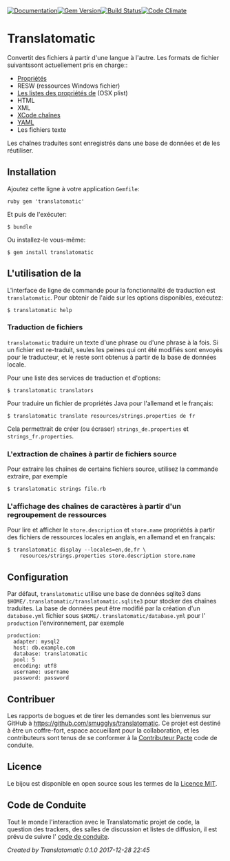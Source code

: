 [![Documentation](http://img.shields.io/badge/yard-docs-blue.svg)](http://www.rubydoc.info/gems/translatomatic)[![Gem Version](https://badge.fury.io/rb/translatomatic.svg)](https://badge.fury.io/rb/translatomatic)[![Build Status](https://travis-ci.org/smugglys/translatomatic.svg?branch=master)](https://travis-ci.org/smugglys/translatomatic)[![Code Climate](https://codeclimate.com/github/smugglys/translatomatic.svg)](https://codeclimate.com/github/smugglys/translatomatic)

# Translatomatic

Convertit des fichiers à partir d'une langue à l'autre. Les formats de fichier suivantssont actuellement pris en charge::

- [Propriétés](https://en.wikipedia.org/wiki/.properties)
- RESW (ressources Windows fichier)
- [Les listes des propriétés de](https://en.wikipedia.org/wiki/Property_list) (OSX plist)
- HTML
- XML
- [XCode chaînes](https://developer.apple.com/library/content/documentation/Cocoa/Conceptual/LoadingResources/Strings/Strings.html)
- [YAML](http://yaml.org/)
- Les fichiers texte

Les chaînes traduites sont enregistrés dans une base de données et de les réutiliser.

## Installation

Ajoutez cette ligne à votre application `Gemfile`:

`ruby
gem 'translatomatic'
`

Et puis de l'exécuter:

    $ bundle

Ou installez-le vous-même:

    $ gem install translatomatic

## L'utilisation de la

L'interface de ligne de commande pour la fonctionnalité de traduction est `translatomatic`. Pour obtenir de l'aide sur les options disponibles, exécutez:

    $ translatomatic help

### Traduction de fichiers

`translatomatic` traduire un texte d'une phrase ou d'une phrase à la fois. Si un fichier est re-traduit, seules les peines qui ont été modifiés sont envoyés pour le traducteur, et le reste sont obtenus à partir de la base de données locale.

Pour une liste des services de traduction et d'options:

    $ translatomatic translators

Pour traduire un fichier de propriétés Java pour l'allemand et le français:

    $ translatomatic translate resources/strings.properties de fr

Cela permettrait de créer (ou écraser) `strings_de.properties` et `strings_fr.properties`.

### L'extraction de chaînes à partir de fichiers source

Pour extraire les chaînes de certains fichiers source, utilisez la commande extraire, par exemple

    $ translatomatic strings file.rb

### L'affichage des chaînes de caractères à partir d'un regroupement de ressources

Pour lire et afficher le `store.description` et `store.name` propriétés à partir des fichiers de ressources locales en anglais, en allemand et en français:

    $ translatomatic display --locales=en,de,fr \
        resources/strings.properties store.description store.name

## Configuration

Par défaut, `translatomatic` utilise une base de données sqlite3 dans `$HOME/.translatomatic/translatomatic.sqlite3` pour stocker des chaînes traduites. La base de données peut être modifié par la création d'un `database.yml` fichier sous `$HOME/.translatomatic/database.yml` pour l' `production` l'environnement, par exemple

    production:
      adapter: mysql2
      host: db.example.com
      database: translatomatic
      pool: 5
      encoding: utf8
      username: username
      password: password

## Contribuer

Les rapports de bogues et de tirer les demandes sont les bienvenus sur GitHub à https://github.com/smugglys/translatomatic. Ce projet est destiné à être un coffre-fort, espace accueillant pour la collaboration, et les contributeurs sont tenus de se conformer à la [Contributeur Pacte](http://contributor-covenant.org) code de conduite.

## Licence

Le bijou est disponible en open source sous les termes de la [Licence MIT](https://opensource.org/licenses/MIT).

## Code de Conduite

Tout le monde l'interaction avec le Translatomatic projet de code, la question des trackers, des salles de discussion et listes de diffusion, il est prévu de suivre l' [code de conduite](https://github.com/smugglys/translatomatic/blob/master/CODE_OF_CONDUCT.md).

_Created by Translatomatic 0.1.0 2017-12-28 22:45_
